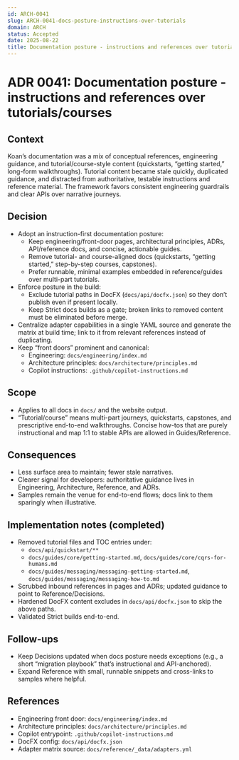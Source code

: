 ```yaml
---
id: ARCH-0041
slug: ARCH-0041-docs-posture-instructions-over-tutorials
domain: ARCH
status: Accepted
date: 2025-08-22
title: Documentation posture - instructions and references over tutorials/courses
---
```


# ADR 0041: Documentation posture - instructions and references over tutorials/courses

## Context

Koan’s documentation was a mix of conceptual references, engineering guidance, and tutorial/course-style content (quickstarts, “getting started,” long-form walkthroughs). Tutorial content became stale quickly, duplicated guidance, and distracted from authoritative, testable instructions and reference material. The framework favors consistent engineering guardrails and clear APIs over narrative journeys.

## Decision

- Adopt an instruction-first documentation posture:
  - Keep engineering/front-door pages, architectural principles, ADRs, API/reference docs, and concise, actionable guides.
  - Remove tutorial- and course-aligned docs (quickstarts, “getting started,” step-by-step courses, capstones).
  - Prefer runnable, minimal examples embedded in reference/guides over multi-part tutorials.
- Enforce posture in the build:
  - Exclude tutorial paths in DocFX (`docs/api/docfx.json`) so they don’t publish even if present locally.
  - Keep Strict docs builds as a gate; broken links to removed content must be eliminated before merge.
- Centralize adapter capabilities in a single YAML source and generate the matrix at build time; link to it from relevant references instead of duplicating.
- Keep “front doors” prominent and canonical:
  - Engineering: `docs/engineering/index.md`
  - Architecture principles: `docs/architecture/principles.md`
  - Copilot instructions: `.github/copilot-instructions.md`

## Scope

- Applies to all docs in `docs/` and the website output.
- “Tutorial/course” means multi-part journeys, quickstarts, capstones, and prescriptive end-to-end walkthroughs. Concise how-tos that are purely instructional and map 1:1 to stable APIs are allowed in Guides/Reference.

## Consequences

- Less surface area to maintain; fewer stale narratives.
- Clearer signal for developers: authoritative guidance lives in Engineering, Architecture, Reference, and ADRs.
- Samples remain the venue for end-to-end flows; docs link to them sparingly when illustrative.

## Implementation notes (completed)

- Removed tutorial files and TOC entries under:
  - `docs/api/quickstart/**`
  - `docs/guides/core/getting-started.md`, `docs/guides/core/cqrs-for-humans.md`
  - `docs/guides/messaging/messaging-getting-started.md`, `docs/guides/messaging/messaging-how-to.md`
- Scrubbed inbound references in pages and ADRs; updated guidance to point to Reference/Decisions.
- Hardened DocFX content excludes in `docs/api/docfx.json` to skip the above paths.
- Validated Strict builds end-to-end.

## Follow-ups

- Keep Decisions updated when docs posture needs exceptions (e.g., a short “migration playbook” that’s instructional and API-anchored).
- Expand Reference with small, runnable snippets and cross-links to samples where helpful.

## References

- Engineering front door: `docs/engineering/index.md`
- Architecture principles: `docs/architecture/principles.md`
- Copilot entrypoint: `.github/copilot-instructions.md`
- DocFX config: `docs/api/docfx.json`
- Adapter matrix source: `docs/reference/_data/adapters.yml`
